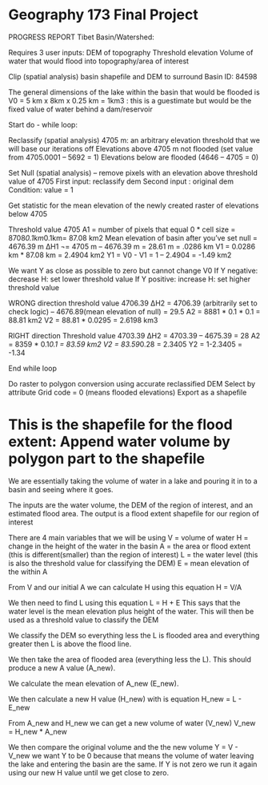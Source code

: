 Geography 173 Final Project
=======
PROGRESS REPORT
Tibet Basin/Watershed:

Requires 3 user inputs:
  DEM of topography
  Threshold elevation
  Volume of water that would flood into topography/area of interest

Clip (spatial analysis) basin shapefile and DEM to surround Basin ID: 84598

The general dimensions of the lake within the basin that would be flooded is
V0 = 5 km x 8km x 0.25 km = 1km3 : this is a guestimate but would be the fixed value of water behind a dam/reservoir

Start do - while loop:

Reclassify (spatial analysis) 
4705 m: an arbitrary elevation threshold that we will base our iterations off 
Elevations above 4705 m not flooded (set value from 4705.0001 – 5692 = 1)
Elevations below are flooded (4646 – 4705 = 0)

Set Null (spatial analysis) – remove pixels with an elevation above threshold value of 4705 
  First input: reclassify dem
  Second input : original dem
  Condition: value = 1

Get statistic for the mean elevation of the newly created raster of elevations below 4705 

Threshold value 4705
A1 = number of pixels that equal 0 * cell size = 8708*0.1km*0.1km= 87.08 km2
Mean elevation of basin after you’ve set null = 4676.39 m
∆H1 ¬= 4705 m –  4676.39 m = 28.61 m = .0286 km 
V1 = 0.0286 km * 87.08 km = 2.4904 km2
Y1 = V0  - V1  = 1 – 2.4904 = -1.49 km2

We want Y as close as possible to zero but cannot change V0
  If Y negative: decrease H: set lower threshold value
  If Y positive: increase H: set higher threshold value

WRONG direction
threshold value 4706.39
∆H2 = 4706.39 (arbitrarily set to check logic) – 4676.89(mean elevation of null) = 29.5
A2 = 8881 * 0.1 * 0.1 = 88.81 km2
V2 = 88.81 * 0.0295 = 2.6198 km3

RIGHT direction
Threshold value 4703.39
∆H2 = 4703.39 – 4675.39 = 28
A2 = 8359 * 0.1*0.1 = 83.59 km2
V2 = 83.59*0.28 = 2.3405
Y2 = 1-2.3405 = -1.34


End while loop

Do raster to polygon conversion using accurate reclassified DEM
  Select by attribute
  Grid code = 0 (means flooded elevations)
  Export as a shapefile

This is the shapefile for the flood extent: 
  Append water volume by polygon part to the shapefile
=======
We are essentially taking the volume of water in a lake and pouring it in to a basin and seeing where it goes. 

The inputs are the water volume, the DEM of the region of interest, and an estimated flood area.
The output is a flood extent shapefile for our region of interest

There are 4 main variables that we will be using 
               V = volume of water
               H = change in the height of the water in the basin
               A = the area or flood extent (this is different(smaller) than the region of interest)
               L = the water level (this is also the threshold value for classifying the DEM)
               E = mean elevation of the within A

From V and our initial A we can calculate H using this equation
                H = V/A

We then need to find L using this equation
               L = H + E
This says that the water level is the mean elevation plus height of the water. This will then be used as a threshold value to classify the DEM 

We classify the DEM so everything less the L is flooded area and everything greater then L is above the flood line. 

We then take the area of flooded area (everything less the L). This should produce a new A value (A_new).

We calculate the mean elevation of A_new (E_new).

We then calculate a new H value (H_new) with is equation
               H_new = L - E_new

From A_new and H_new we can get a new volume of water (V_new)
               V_new = H_new * A_new

We then compare the original volume and the the new volume
              Y = V - V_new
we want Y to be 0 because that means the volume of water leaving the lake and entering the basin are the same. If Y is not zero we run it again using our new H value until we get close to zero.



